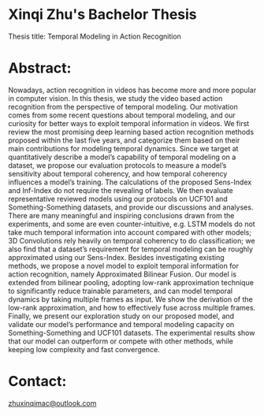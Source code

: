 # Xinqi Zhu's Bachelor Thesis
Thesis title: Temporal Modeling in Action Recognition

# Abstract: 
Nowadays, action recognition in videos has become more and more popular in computer vision. In this thesis, we study the video based action recognition from the perspective of temporal modeling. Our motivation comes from some recent questions about temporal modeling, and our curiosity for better ways to exploit temporal information in videos. We first review the most promising deep learning based action recognition methods proposed within the last five years, and categorize them based on their main contributions for modeling temporal dynamics. Since we target at quantitatively describe a model’s capability of temporal modeling on a dataset, we propose our evaluation protocols to measure a model’s sensitivity about temporal coherency, and how temporal coherency influences a model’s training. The calculations of the proposed Sens-Index and Inf-Index do not require the revealing of labels. We then evaluate representative reviewed models using our protocols on UCF101 and Something-Something datasets, and provide our discussions and analyses. There are many meaningful and inspiring conclusions drawn from the experiments, and some are even counter-intuitive, e.g. LSTM models do not take much temporal information into account compared with other models; 3D Convolutions rely heavily on temporal coherency to do classification; we also find that a dataset’s requirement for temporal modeling can be roughly approximated using our Sens-Index. Besides investigating existing methods, we propose a novel model to exploit temporal information for action recognition, namely Approximated Bilinear Fusion. Our model is extended from bilinear pooling, adopting low-rank approximation technique to significantly reduce trainable parameters, and can model temporal dynamics by taking multiple frames as input. We show the derivation of the low-rank approximation, and how to effectively fuse across multiple frames. Finally, we present our exploration study on our proposed model, and validate our model’s performance and temporal modeling capacity on Something-Something and UCF101 datasets. The experimental results show that our model can outperform or compete with other methods, while keeping low complexity and fast convergence.

# Contact:
zhuxinqimac@outlook.com
